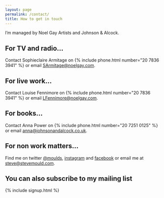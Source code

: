 ```yaml
---
layout: page
permalink: /contact/
title: How to get in touch
---
```


I’m managed by Noel Gay Artists and Johnson & Alcock.

## For TV and radio…
Contact Sophieclaire Armitage on {% include phone.html number="20 7836 3941" %} or email [SArmitage@noelgay.com](mailto:SArmitage@noelgay.com).

## For live work…
Contact Louise Fennimore on {% include phone.html number="20 7836 3941" %} or email [LFennimore@noelgay.com](mailto:LFennimore@noelgay.com).

## For books…
Contact Anna Power on {% include phone.html number="20 7251 0125" %} or email [anna@johnsonandalcock.co.uk](mailto:anna@johnsonandalcock.co.uk).

## For non work matters…
Find me on twitter [@moulds](https://twitter.com/moulds), [instagram](https://www.instagram.com/stevemouldscience/) and [facebook](https://www.facebook.com/stevemouldscience/) or email me at [steve@stevemould.com](mailto:steve@stevemould.com).

## You can also subscribe to my mailing list

{% include signup.html %}